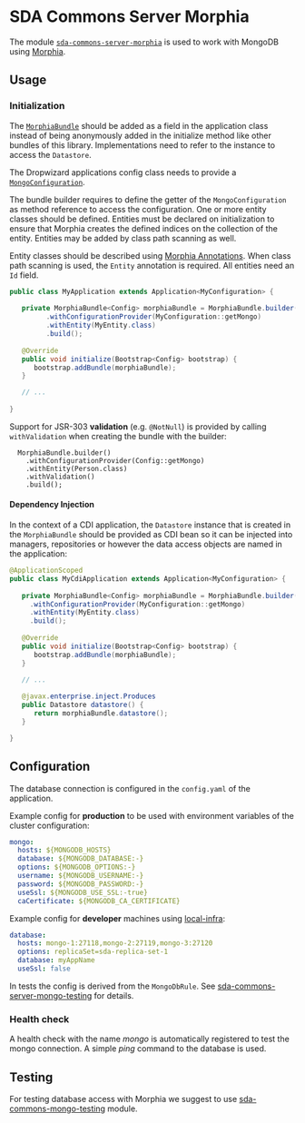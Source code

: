 # SDA Commons Server Morphia

The module [`sda-commons-server-morphia`](./README.md) is used to work
with MongoDB using [Morphia](https://github.com/MorphiaOrg).

## Usage

### Initialization

The [`MorphiaBundle`](./src/main/java/org/sdase/commons/server/morphia/MorphiaBundle.java) should be added as a
field in the application class instead of being anonymously added in the initialize method like other bundles of this 
library. Implementations need to refer to the instance to access the `Datastore`.

The Dropwizard applications config class needs to provide a 
[`MongoConfiguration`](./src/main/java/org/sdase/commons/server/morphia/MongoConfiguration.java).

The bundle builder requires to define the getter of the `MongoConfiguration` as method reference to access the 
configuration. One or more entity classes should be defined. Entities must be declared on initialization to ensure that
Morphia creates the defined indices on the collection of the entity. Entities may be added by class path scanning as
well.

Entity classes should be described using 
[Morphia Annotations](http://morphiaorg.github.io/morphia/1.4/guides/annotations/). When class path scanning is used,
the `Entity` annotation is required. All entities need an `Id` field. 

```java
public class MyApplication extends Application<MyConfiguration> {
   
   private MorphiaBundle<Config> morphiaBundle = MorphiaBundle.builder()
         .withConfigurationProvider(MyConfiguration::getMongo)
         .withEntity(MyEntity.class)
         .build();
   
   @Override
   public void initialize(Bootstrap<Config> bootstrap) {
      bootstrap.addBundle(morphiaBundle);
   }

   // ...
   
}
```

Support for JSR-303 **validation** (e.g. `@NotNull`) is provided by calling 
`withValidation` when creating the bundle with the builder:

```
  MorphiaBundle.builder()
    .withConfigurationProvider(Config::getMongo)
    .withEntity(Person.class)
    .withValidation()
    .build();
```

#### Dependency Injection

In the context of a CDI application, the `Datastore` instance that is created in the `MorphiaBundle` should be
provided as CDI bean so it can be injected into managers, repositories or however the data access objects are named in 
the application:

```java
@ApplicationScoped
public class MyCdiApplication extends Application<MyConfiguration> {
   
   private MorphiaBundle<Config> morphiaBundle = MorphiaBundle.builder()
     .withConfigurationProvider(MyConfiguration::getMongo)
     .withEntity(MyEntity.class)
     .build();
   
   @Override
   public void initialize(Bootstrap<Config> bootstrap) {
      bootstrap.addBundle(morphiaBundle);
   }

   // ...
   
   @javax.enterprise.inject.Produces
   public Datastore datastore() {
      return morphiaBundle.datastore();
   }

}
```

## Configuration

The database connection is configured in the `config.yaml` of the application.

Example config for **production** to be used with environment variables of the cluster configuration:
```yaml
mongo:
  hosts: ${MONGODB_HOSTS}
  database: ${MONGODB_DATABASE:-}
  options: ${MONGODB_OPTIONS:-}
  username: ${MONGODB_USERNAME:-}
  password: ${MONGODB_PASSWORD:-}
  useSsl: ${MONGODB_USE_SSL:-true}
  caCertificate: ${MONGODB_CA_CERTIFICATE}
```

Example config for **developer** machines using [local-infra](https://github.com/SDA-SE/local-infra):
```yaml
database:
  hosts: mongo-1:27118,mongo-2:27119,mongo-3:27120
  options: replicaSet=sda-replica-set-1
  database: myAppName
  useSsl: false
```

In tests the config is derived from the `MongoDbRule`. See 
[sda-commons-server-mongo-testing](../sda-commons-server-mongo-testing/README.md) for details.


### Health check

A health check with the name _mongo_ is automatically registered to test the mongo connection. 
A simple _ping_ command to the database is used.


## Testing

For testing database access with Morphia we suggest to use 
[sda-commons-mongo-testing](../sda-commons-server-mongo-testing) module.
